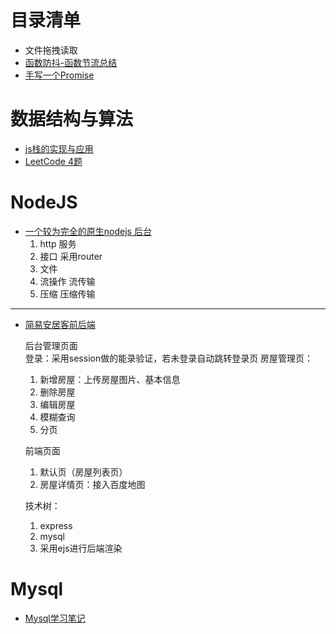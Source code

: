 # 目录清单

* 文件拖拽读取
* [函数防抖-函数节流总结](https://juejin.im/post/5b8a59c2f265da433655a7ee)
* [手写一个Promise](https://github.com/webXLing/Keep-Learning/blob/master/%E6%89%8B%E5%86%99%E4%B8%80%E4%B8%AAPromise.html)

# 数据结构与算法
  * [js栈的实现与应用](https://github.com/webXLing/Keep-Learning/tree/master/%E6%95%B0%E6%8D%AE%E7%BB%93%E6%9E%84%E4%B8%8E%E7%AE%97%E6%B3%95/%E6%A0%88)  
  * [LeetCode 4题](https://github.com/webXLing/leetcode-js)
  
# NodeJS
* [一个较为完全的原生nodejs 后台](https://github.com/webXLing/Keep-Learning/tree/master/2019-1-12)
  1. http 服务
  2. 接口  采用router
  3. 文件
  4. 流操作  流传输
  5. 压缩  压缩传输
----
* [简易安居客前后端](https://github.com/webXLing/Keep-Learning/tree/master/%E7%AE%80%E6%98%93%E5%AE%89%E5%B1%85%E5%AE%A2-%E5%89%8D%E5%90%8E%E7%AB%AF)   

  后台管理页面  
    登录：采用session做的能录验证，若未登录自动跳转登录页
    房屋管理页：
    1. 新增房屋：上传房屋图片、基本信息
    2. 删除房屋
    3. 编辑房屋
    4. 模糊查询
    5. 分页   

   前端页面  
    1. 默认页（房屋列表页）
    2. 房屋详情页：接入百度地图

   技术树：
   1. express
   2. mysql
   3. 采用ejs进行后端渲染


# Mysql
* [Mysql学习笔记](https://github.com/webXLing/Keep-Learning/tree/master/Mysql/index.md)
  
  
    
  
  
